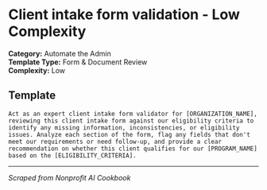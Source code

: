 # Client intake form validation - Low Complexity

**Category:** Automate the Admin  
**Template Type:** Form & Document Review  
**Complexity:** Low

## Template

```
Act as an expert client intake form validator for [ORGANIZATION_NAME], reviewing this client intake form against our eligibility criteria to identify any missing information, inconsistencies, or eligibility issues. Analyze each section of the form, flag any fields that don't meet our requirements or need follow-up, and provide a clear recommendation on whether this client qualifies for our [PROGRAM_NAME] based on the [ELIGIBILITY_CRITERIA].
```

---
*Scraped from Nonprofit AI Cookbook*
